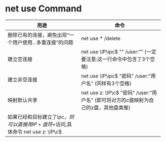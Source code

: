 # net use Command

|用途|命令|
|---|---|
|删除已有的连接，避免出现“一个用户使用...多重连接”的问题|net use * /delete|
|建立空连接|net use \\IP\ipc$ "" /user:"" (一定要注意:这一行命令中包含了3个空格)|
|建立非空连接|net use \\IP\ipc$ "密码" /user:"用户名" (同样有3个空格)|
|映射默认共享|net use z: \\IP\c$ "密码" /user:"用户名" (即可将对方的c盘映射为自己的z盘，其他盘类推) 
如果已经和目标建立了ipc$，则可以直接用IP+盘符+$访问,具体命令 net use z: \\IP\c$|
